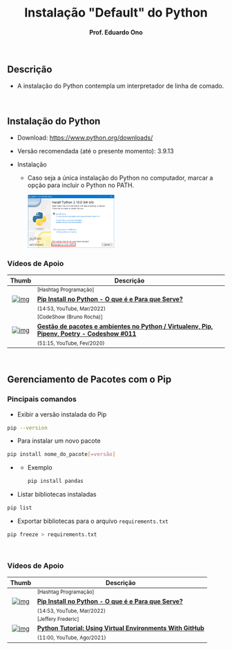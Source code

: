
<div  align="center">

# Instalação "Default" do Python

#### Prof. Eduardo Ono

</div>

&nbsp;

## Descrição

* A instalação do Python contempla um interpretador de linha de comado.

&nbsp;

## Instalação do Python

* Download: https://www.python.org/downloads/

* Versão recomendada (até o presente momento): 3.9.13

* Instalação

  * Caso seja a única instalação do Python no computador, marcar a opção para incluir o Python no PATH.

    <img src="./img/python-install-path.png" alt="img" width="200">

### Vídeos de Apoio

| Thumb | Descrição |
| :-: | --- |
| [![img](https://img.youtube.com/vi/r29uzZpIlWI/default.jpg)](https://www.youtube.com/watch?v=r29uzZpIlWI) | <sup>[Hashtag Programação]</sup><br>[__Pip Install no Python - O que é e Para que Serve?__](https://www.youtube.com/watch?v=r29uzZpIlWI)<br><sub>(14:53, YouTube, Mar/2022)</sub>
| [![img](https://img.youtube.com/vi/_XszPRFHQQ4/default.jpg)](https://www.youtube.com/watch?v=_XszPRFHQQ4) | <sup>[CodeShow (Bruno Rocha)]</sup><br>[__Gestão de pacotes e ambientes no Python / Virtualenv, Pip, Pipenv, Poetry - Codeshow #011__](https://www.youtube.com/watch?v=_XszPRFHQQ4)<br><sub>(51:15, YouTube, Fev/2020)</sub>

&nbsp;

## Gerenciamento de Pacotes com o Pip

### Pincipais comandos

* Exibir a versão instalada do Pip

```sh
pip --version
```

* Para instalar um novo pacote

```sh
pip install nome_do_pacote[=versão]
```

* * Exemplo

    ```sh
    pip install pandas
    ```

* Listar bibliotecas instaladas

```sh
pip list
```

* Exportar bibliotecas para o arquivo `requirements.txt`

```sh
pip freeze > requirements.txt
```

&nbsp;

### Vídeos de Apoio

| Thumb | Descrição |
| :-: | --- |
| [![img](https://img.youtube.com/vi/r29uzZpIlWI/default.jpg)](https://www.youtube.com/watch?v=r29uzZpIlWI) | <sup>[Hashtag Programação]</sup><br>[__Pip Install no Python - O que é e Para que Serve?__](https://www.youtube.com/watch?v=r29uzZpIlWI)<br><sub>(14:53, YouTube, Mar/2022)</sub>
| [![img](https://img.youtube.com/vi/6W6iY7uUu34/default.jpg)](https://www.youtube.com/watch?v=6W6iY7uUu34) | <sup>[Jeffery Frederic]</sup><br>[__Python Tutorial: Using Virtual Environments With GitHub__](https://www.youtube.com/watch?v=6W6iY7uUu34)<br><sub>(11:00, YouTube, Ago/2021)</sub>

<br>
